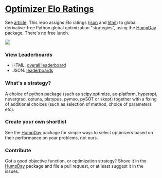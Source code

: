 # [Optimizer Elo Ratings](https://microprediction.github.io/optimizer-elo-ratings/html_leaderboards/overall.html)
See [article](https://www.microprediction.com/blog/humpday). This repo assigns Elo ratings ([json](https://github.com/microprediction/optimizer-elo-ratings/tree/main/results/leaderboards/overall) and [html](https://microprediction.github.io/optimizer-elo-ratings/html_leaderboards/overall.html)) to global derivative-free Python global optimization "strategies", using the [HumpDay](https://github.com/microprediction/humpday) package. There's no free lunch. 



![](https://i.imgur.com/WgL7NCC.png)

### View Leaderboards

- HTML: [overall leaderboard](https://microprediction.github.io/optimizer-elo-ratings/html_leaderboards/overall.html) 
- JSON: [leaderboards](https://github.com/microprediction/optimizer-elo-ratings/tree/main/results/leaderboards) 

### What's a strategy?

A choice of python package (such as scipy.optimize, ax-platform, hyperopt, nevergrad, optuna, platypus, pymoo, pySOT or skopt) together with a fixing of additional choices (such as selection of method, choice of parameters etc). 

### Create your own shortlist

See the [HumpDay](https://github.com/microprediction/humpday) package for simple ways to select optimizers based on their performance on your problems, not ours.  



### Contribute

Got a good objective function, or optimization strategy? Shove it in the [HumpDay](https://github.com/microprediction/humpday) package and file a pull request, or at least suggest it in the issues. 
